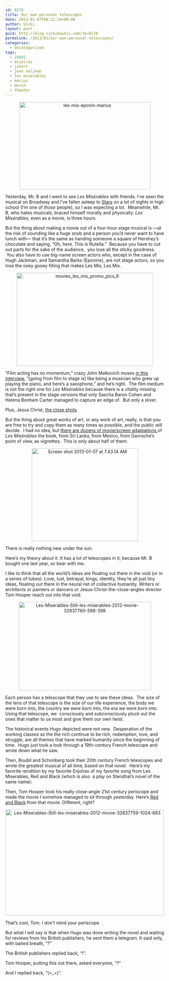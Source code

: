 ```yaml
---
id: 8178
title: Our own personal telescopes
date: 2013-01-07T08:22:54+00:00
author: Vicki
layout: post
guid: http://blog.vickiboykis.com/?p=8178
permalink: /2013/01/our-own-personal-telescopes/
categories:
  - Uncategorized
tags:
  - 24601
  - enjolras
  - javert
  - jean valjean
  - les miserables
  - marius
  - movie
  - theater
---
```

<p style="text-align: center;">
  <a href="http://blog.vickiboykis.com/2013/01/our-own-personal-telescopes/les-mis-eponin-marius/" rel="attachment wp-att-8182"><img class="aligncenter  wp-image-8182" alt="les-mis-eponin-marius" src="http://blog.vickiboykis.com/wp-content/uploads/2013/01/les-mis-eponin-marius.jpg" width="415" height="276" /></a>
</p>

Yesterday, Mr. B and I went to see _Les Misérables_ with friends. I&#8217;ve seen the musical on Broadway and I&#8217;ve fallen asleep to <a href="http://www.youtube.com/watch?v=urxk4mveLCw" target="_blank">Stars</a> on a lot of nights in high school (I&#8217;m one of _those_ people), so I was expecting a lot.  Meanwhile, Mr. B, who hates musicals, braced himself morally and physically. _Les Misérables_, even as a movie, is three hours.

<!--more-->

But the thing about making a movie out of a four-hour stage musical is —at the risk of sounding like a huge snob and a person you&#8217;d never want to have lunch with— that it&#8217;s the same as handing someone a square of Hershey&#8217;s chocolate and saying, &#8220;Oh, here. This is Nutella.&#8221;  Because you have to cut out parts for the sake of the audience,  you lose all the sticky goodness.  You also have to use big-name screen actors who, except in the case of Hugh Jackman, and Samantha Barks (Eponine), are not stage actors, so you lose the ooey gooey filling that makes Les Mis, Les Mis.

<p style="text-align: center;">
  <a href="http://blog.vickiboykis.com/2013/01/our-own-personal-telescopes/movies_les_mis_promo_pics_6/" rel="attachment wp-att-8184"><img class="aligncenter  wp-image-8184" alt="movies_les_mis_promo_pics_6" src="http://blog.vickiboykis.com/wp-content/uploads/2013/01/movies_les_mis_promo_pics_6.jpg" width="433" height="294" /></a>
</p>

&#8220;Film acting has no momentum,&#8221; crazy John Malkovich muses <a href="http://www.youtube.com/watch?v=2eqf06yrdvk" target="_blank">in this interview.</a> &#8220;[going from film to stage is] like being a musician who grew up playing the piano, and here&#8217;s a saxophone,&#8221; and he&#8217;s right.  The film medium is not the right one for _Les Misérables_ because there is a vitality missing that&#8217;s present in the stage versions that only Sascha Baron Cohen and Helena Bonham Carter managed to capture an edge of.  But only a sliver.

Plus, Jesus Christ, <a href="http://movieline.com/2012/12/25/tom-hooper-interview-les-miserables-defends-close-ups/" target="_blank">the close shots</a>.

But the thing about great works of art, or any work of art, really, is that you are free to try and copy them as many times as possible, and the public will decide.  I had no idea, but <a href="http://en.wikipedia.org/wiki/Adaptations_of_Les_Mis%C3%A9rables" target="_blank">there are dozens of movie/screen adaptations </a>of _Les Misérables_ the book, from Sri Lanka, from Mexico, from Gavroche&#8217;s point of view, as vignettes.  This is only about half of them:

<p style="text-align: center;">
  <a href="http://blog.vickiboykis.com/2013/01/our-own-personal-telescopes/screen-shot-2013-01-07-at-7-43-14-am/" rel="attachment wp-att-8179"><img class="aligncenter  wp-image-8179" alt="Screen shot 2013-01-07 at 7.43.14 AM" src="http://blog.vickiboykis.com/wp-content/uploads/2013/01/Screen-shot-2013-01-07-at-7.43.14-AM.png" width="337" height="293" /></a>
</p>

There is really nothing new under the sun.

Here&#8217;s my theory about it. It has a lot of telescopes in it, because Mr. B bought one last year, so bear with me.

I like to think that all the world&#8217;s ideas are floating out there in the void (or in a series of tubes). Love, lust, betrayal, kings, identity, they&#8217;re all just tiny ideas, floating out there in the neural net of collective humanity. Writers or architects or painters or dancers or Jesus-Christ-the-close-angles director Tom Hooper reach out into that void.

<p style="text-align: center;">
  <a href="http://blog.vickiboykis.com/2013/01/our-own-personal-telescopes/les-miserables-still-les-miserables-2012-movie-32837760-598-398/" rel="attachment wp-att-8185"><img class="aligncenter  wp-image-8185" alt="Les-Miserables-Still-les-miserables-2012-movie-32837760-598-398" src="http://blog.vickiboykis.com/wp-content/uploads/2013/01/Les-Miserables-Still-les-miserables-2012-movie-32837760-598-398.jpg" width="419" height="279" /></a>
</p>

Each person has a telescope that they use to see these ideas.  The size of the lens of that telescope is the size of our life experience, the body we were born into, the country we were born into, the era we were born into. Using that telescope, we  consciously and subconsciously pluck out the ones that matter to us most and give them our own twist.

The historical events Hugo depicted were not new.  Desperation of the working classes as the the rich continue to be rich, redemption, love, and struggle, are all themes that have marked humanity since the beginning of time.  Hugo just took a look through a 19th-century French telescope and wrote down what he saw.

Then, Boubil and Schonberg took their 20th century French telescopes and wrote the greatest musical of all time, based on that novel.  Here&#8217;s my favorite rendition by my favorite Enjolras of my favorite song from Les Miserables, Red and Black (which is also  a play on Stendhal&#8217;s novel of the same name):



Then, Tom Hooper took his really close-angle 21st century periscope and made the movie I somehow managed to sit through yesterday. Here&#8217;s <a href="http://insidemovies.ew.com/2012/12/24/les-miserables-red-and-black-aaron-tveit/" target="_blank">Red and Black</a> from that movie. Different, right?

<p style="text-align: center;">
  <a href="http://blog.vickiboykis.com/2013/01/our-own-personal-telescopes/les-miserables-still-les-miserables-2012-movie-32837759-1024-683/" rel="attachment wp-att-8183"><img class="aligncenter  wp-image-8183" alt="Les-Miserables-Still-les-miserables-2012-movie-32837759-1024-683" src="http://blog.vickiboykis.com/wp-content/uploads/2013/01/Les-Miserables-Still-les-miserables-2012-movie-32837759-1024-683.jpg" width="502" height="335" /></a>
</p>

That&#8217;s cool, Tom. I don&#8217;t mind your periscope.

But what I will say is that when Hugo was done writing the novel and waiting for reviews from his British publishers, he sent them a telegram. It said only, with baited breath, &#8220;?&#8221;

The British publishers replied back, &#8220;!&#8221;.

Tom Hooper, putting this out there, asked everyone, &#8220;?&#8221;

And I replied back, &#8220;(>_<)&#8221;.

&nbsp;